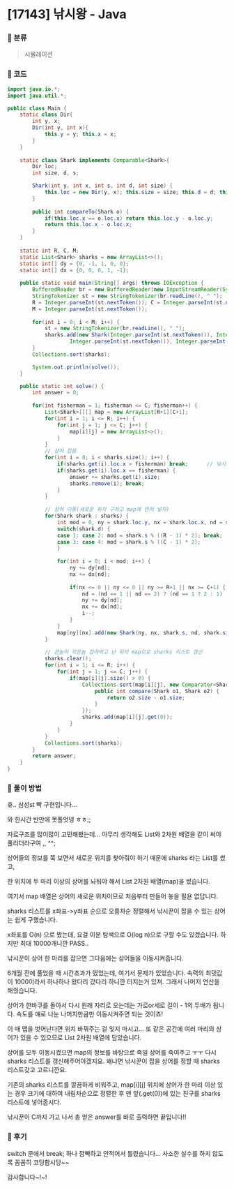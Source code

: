 # [17143] 낚시왕 - Java

###  :shark: 분류

> 시뮬레이션
>



### :shark: 코드

```java
import java.io.*;
import java.util.*;

public class Main {
	static class Dir{
		int y, x;
		Dir(int y, int x){
			this.y = y; this.x = x;
		}
	}
	
	static class Shark implements Comparable<Shark>{
		Dir loc;
		int size, d, s;

		Shark(int y, int x, int s, int d, int size) {
			this.loc = new Dir(y, x); this.size = size; this.d = d; this.s = s;
		}
		
		public int compareTo(Shark o) {
			if(this.loc.x == o.loc.x) return this.loc.y - o.loc.y;
			return this.loc.x - o.loc.x;
		}
	}
	
	static int R, C, M;
	static List<Shark> sharks = new ArrayList<>();
	static int[] dy = {0, -1, 1, 0, 0};
	static int[] dx = {0, 0, 0, 1, -1};
	
	public static void main(String[] args) throws IOException {
		BufferedReader br = new BufferedReader(new InputStreamReader(System.in));
		StringTokenizer st = new StringTokenizer(br.readLine(), " ");
		R = Integer.parseInt(st.nextToken()); C = Integer.parseInt(st.nextToken());
		M = Integer.parseInt(st.nextToken());
		
		for(int i = 0; i < M; i++) {
			st = new StringTokenizer(br.readLine(), " ");
			sharks.add(new Shark(Integer.parseInt(st.nextToken()), Integer.parseInt(st.nextToken()), 
					Integer.parseInt(st.nextToken()), Integer.parseInt(st.nextToken()), Integer.parseInt(st.nextToken())));
		}
		Collections.sort(sharks);

		System.out.println(solve());
	}

	public static int solve() {
		int answer = 0;
		
		for(int fisherman = 1; fisherman <= C; fisherman++) {
			List<Shark>[][] map = new ArrayList[R+1][C+1];
			for(int i = 1; i <= R; i++) {
				for(int j = 1; j <= C; j++) {
					map[i][j] = new ArrayList<>();
				}
			}
			// 상어 잡음
			for(int i = 0; i < sharks.size(); i++) {
				if(sharks.get(i).loc.x > fisherman) break;		// 낚시꾼이 있는 열에 상어가 없는 경우
				if(sharks.get(i).loc.x == fisherman) {
					answer += sharks.get(i).size;
					sharks.remove(i); break;
				}
			}
			
			// 상어 이동(새로운 위치 구하고 map에 먼저 넣자)
			for(Shark shark : sharks) {
				int mod = 0, ny = shark.loc.y, nx = shark.loc.x, nd = shark.d;
				switch(shark.d) {
				case 1: case 2: mod = shark.s % ((R - 1) * 2); break;	// 위아래 이동, R 고려
				case 3: case 4: mod = shark.s % ((C - 1) * 2);			// 좌우 이동, C 고려
				}
				
				for(int i = 0; i < mod; i++) {
					ny += dy[nd];
					nx += dx[nd];
					
					if(nx <= 0 || ny <= 0 || ny >= R+1 || nx >= C+1) {
						nd = (nd == 1 || nd == 2) ? (nd == 1 ? 2 : 1) : (nd == 3 ? 4 : 3); 
						ny += dy[nd];
						nx += dx[nd];
						i--;
					}
				}
				map[ny][nx].add(new Shark(ny, nx, shark.s, nd, shark.size));
			}
			
			// 큰놈이 작은놈 잡아먹고 난 뒤의 map으로 sharks 리스트 갱신
			sharks.clear();
			for(int i = 1; i <= R; i++) {
				for(int j = 1; j <= C; j++) {
					if(map[i][j].size() > 0) {
						Collections.sort(map[i][j], new Comparator<Shark>() {
							public int compare(Shark o1, Shark o2) {
								return o2.size - o1.size;
							}
						});
						sharks.add(map[i][j].get(0));
					}
				}
			}
			Collections.sort(sharks);
		}
		return answer;
	}
}
```



### :shark: 풀이 방법

휴.. 삼성st 빡 구현입니다...

와 한시간 반만에 못풀엇넹 ㅎㅎ;;



자료구조를 많이많이 고민해봤는데... 아무리 생각해도 List와 2차원 배열을 같이 써야 풀리더라구여 ,, ^^;

상어들의 정보를 쭉 보면서 새로운 위치를 찾아줘야 하기 때문에 sharks 라는 List를 썼고, 

한 위치에 두 마리 이상의 상어를 놔둬야 해서 List 2차원 배열(map)을 썼습니다. 

여기서 map 배열은 상어의 새로운 위치이므로 처음부터 만들어 놓을 필욘 없답니다.

 

sharks 리스트를 x좌표->y좌표 순으로 오름차순 정렬해서 낚시꾼이 잡을 수 있는 상어는 쉽게 구했습니다.

x좌표를 O(n) 으로 봤는데, 요걸 이분 탐색으로 O(log n)으로 구할 수도 있겠습니다. 하지만 최대 10000개니깐 PASS..

 

낚시꾼이 상어 한 마리를 잡으면 그다음에는 상어들을 이동시켜줍니다.

6개월 전에 풀었을 때 시간초과가 떴었는데, 여기서 문제가 있었습니다. 속력의 최댓값이 1000이라서 하나하나 왔다리 갔다리 하니깐 터지는거 있져. 그래서 나머지 연산을 해줬습니다. 

상어가 한바쿠를 돌아서 다시 원래 자리로 오는데는 가로or세로 길이 - 1의 두배가 됩니다. 속도를 얘로 나눈 나머지만큼만 이동시켜주면 되는 것이죠!

이 때 맵을 벗어난다면 위치 바꿔주는 걸 잊지 마시고... 또 같은 공간에 여러 마리의 상어가 있을 수 있으므로 List 2차원 배열에 담았습니다. 

 

상어를 모두 이동시켰으면 map의 정보를 바탕으로 죽일 상어를 죽여주고 ㅜㅜ 다시 sharks 리스트를 갱신해주어야겠지요. 왜냐면 낚시꾼이 잡을 상어를 정할 때 sharks 리스트갖고 고르니깐요.

 

기존의 sharks 리스트를 깔끔하게 비워주고, map[i][j] 위치에 상어가 한 마리 이상 있는 경우 크기에 대하여 내림차순으로 정렬한 후 맨 앞(.get(0))에 있는 친구를 sharks 리스트에 넣어줍시다.

 

낚시꾼이 C까지 가고 나서 총 얻은 answer를 바로 출력하면 끝입니다!!



### :shark: 후기

switch 문에서 break; 하나 깜빡하고 안적어서 틀렸습니다... 사소한 실수를 하지 않도록 꼼꼼히 코딩합시당~~

감사합니다~!~!